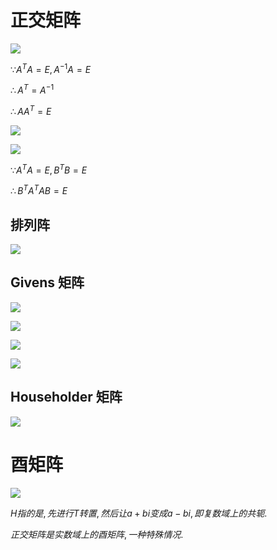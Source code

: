 # 正交矩阵

![](./image/2020-12-28-08-14-59.png)

$\because A^TA=E, A^{-1}A=E$

$\therefore A^T=A^{-1}$

$\therefore AA^T=E$

![](./image/2020-12-28-08-22-49.png)

![](./image/2020-12-28-08-23-08.png)

$\because A^TA=E, B^TB=E$

$\therefore B^TA^TAB=E$

## 排列阵

![](./image/2020-12-28-08-41-48.png)

## Givens 矩阵

![](./image/2020-12-28-09-03-14.png)

![](./image/2020-12-28-09-05-56.png)

![](./image/2020-12-28-09-06-12.png)

![](./image/2020-12-28-09-06-27.png)

## Householder 矩阵

![](./image/2020-12-28-09-07-01.png)

# 酉矩阵

![](./image/2020-12-28-09-11-54.png)

$H指的是, 先进行T转置, 然后让a+bi变成a-bi, 即复数域上的共轭.$

$正交矩阵是实数域上的酉矩阵, 一种特殊情况.$